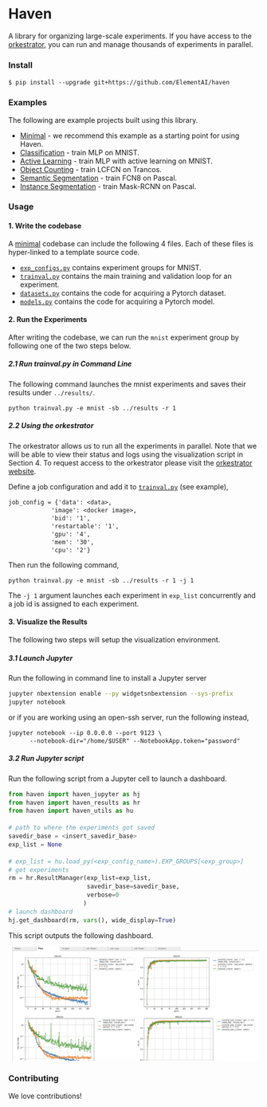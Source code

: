 <!-- <table>
    <thead>
        <tr>
            <th style="text-align:center;"><img src="docs/images/haven_logo.png" width="40%" alt="Image"></th>
        </tr>
    </thead>
    <tbody>
    </tbody>
</table> -->
# Haven 

A library for organizing large-scale experiments. If you have access to the [orkestrator](https://www.elementai.com/products/ork), you can run and manage thousands of experiments in parallel.

### Install
```
$ pip install --upgrade git+https://github.com/ElementAI/haven
```

<!-- /home/issam/Research_Ground/haven/ -->

### Examples

The following are example projects built using this library.

- [Minimal](https://github.com/ElementAI/haven/tree/master/examples/minimal) - we recommend this example as a starting point for using Haven.
- [Classification](https://github.com/ElementAI/haven/tree/master/examples/classification) - train MLP on MNIST.
- [Active Learning](https://github.com/ElementAI/haven/tree/master/examples/active_learning) - train MLP with active learning on MNIST.
- [Object Counting](https://github.com/ElementAI/haven/tree/master/examples/object_counting) - train LCFCN on Trancos.
- [Semantic Segmentation](https://github.com/ElementAI/haven/tree/master/examples/semseg) - train FCN8 on Pascal.
- [Instance Segmentation](https://github.com/ElementAI/haven/tree/master/examples/semseg) - train Mask-RCNN on Pascal.


### Usage

#### 1. Write the codebase

A [minimal](https://github.com/ElementAI/haven/tree/master/examples/minimal) codebase can include the following 4 files. Each of these files is hyper-linked to a template source code.

- [`exp_configs.py`](https://github.com/ElementAI/haven/tree/master/examples/minimal/exp_configs.py) contains experiment groups for MNIST.
- [`trainval.py`](https://github.com/ElementAI/haven/tree/master/examples/minimal/trainval.py) contains the main training and validation loop for an experiment.
- [`datasets.py`](https://github.com/ElementAI/haven/tree/master/examples/minimal/datasets.py) contains the code for acquiring a Pytorch dataset.
- [`models.py`](https://github.com/ElementAI/haven/tree/master/examples/minimal/models.py) contains the code for acquiring a Pytorch model.

#### 2. Run the Experiments

After writing the codebase, we can run the `mnist` experiment group by following one of the two steps below.

##### 2.1 Run trainval.py in Command Line

The following command launches the mnist experiments and saves their results under `../results/`.

```
python trainval.py -e mnist -sb ../results -r 1
```

##### 2.2 Using the orkestrator

The orkestrator allows us to run all the experiments in parallel. Note that we will be able to view their status and logs using the visualization script in Section 4. To request access to the orkestrator please visit the [orkestrator website](https://www.elementai.com/products/ork).

Define a job configuration  and add it to [`trainval.py`](https://github.com/ElementAI/haven/tree/master/examples/minimal/trainval.py) (see example),

```
job_config = {'data': <data>,
            'image': <docker image>,
            'bid': '1',
            'restartable': '1',
            'gpu': '4',
            'mem': '30',
            'cpu': '2'}
```

Then run the following command,

```
python trainval.py -e mnist -sb ../results -r 1 -j 1
```
The `-j 1` argument launches each experiment in `exp_list` concurrently and a job id is assigned to each experiment. 

#### 3. Visualize the Results

The following two steps will setup the visualization environment.

##### 3.1 Launch Jupyter

Run the following in command line to install a Jupyter server
```bash
jupyter nbextension enable --py widgetsnbextension --sys-prefix
jupyter notebook
```

or if you are working using an open-ssh server, run the following instead,

```
jupyter notebook --ip 0.0.0.0 --port 9123 \
      --notebook-dir="/home/$USER" --NotebookApp.token="password"
```

##### 3.2 Run Jupyter script

Run the following script from a Jupyter cell to launch a dashboard.


```python
from haven import haven_jupyter as hj
from haven import haven_results as hr
from haven import haven_utils as hu

# path to where the experiments got saved
savedir_base = <insert_savedir_base>
exp_list = None

# exp_list = hu.load_py(<exp_config_name>).EXP_GROUPS[<exp_group>]
# get experiments
rm = hr.ResultManager(exp_list=exp_list, 
                      savedir_base=savedir_base, 
                      verbose=0
                     )
# launch dashboard
hj.get_dashboard(rm, vars(), wide_display=True)
```

This script outputs the following dashboard.

![](examples/4_results.png)


### Contributing

We love contributions!
